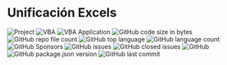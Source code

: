 # Unificación Excels

![Project](https://img.shields.io/badge/Project-SOANDES-rgb(255,255,255)?labelColor=rgba(9,95,154,255)&logo=simple-icons&logoColor=rgba(9,120,154,255)) ![VBA](https://img.shields.io/badge/VBA-UNIFICACIÓN%20EXCELS-rgb(25,63,102)?labelColor=rgb(37,150,190)&logo=OpenProject&logoColor=rgba(9,120,154,255)) ![VBA Application](https://img.shields.io/badge/VBA%20Application-EXCEL-rgb(25,63,102)?labelColor=rgb(0,0,0)&logo=World-Health-Organization&logoColor=rgba(9,120,154,255)) ![GitHub code size in bytes](https://img.shields.io/github/languages/code-size/owercamp/Unificaci-n-Excels) ![GitHub repo file count](https://img.shields.io/github/directory-file-count/owercamp/Unificaci-n-Excels?color=green) ![GitHub top language](https://img.shields.io/github/languages/top/owercamp/Unificaci-n-Excels?color=yellowgreen) ![GitHub language count](https://img.shields.io/github/languages/count/owercamp/Unificaci-n-Excels?color=orange) ![GitHub Sponsors](https://img.shields.io/github/sponsors/owercamp) ![GitHub issues](https://img.shields.io/github/issues/owercamp/Unificaci-n-Excels) ![GitHub closed issues](https://img.shields.io/github/issues-closed/owercamp/Unificaci-n-Excels) ![GitHub](https://img.shields.io/github/license/owercamp/Unificaci-n-Excels) ![GitHub package.json version](https://img.shields.io/github/package-json/v/owercamp/Unificaci-n-Excels) ![GitHub last commit](https://img.shields.io/github/last-commit/owercamp/Unificaci-n-Excels)
